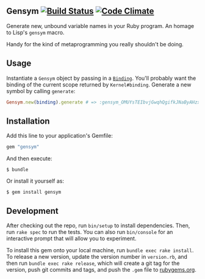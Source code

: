 ## Gensym [![Build Status](https://secure.travis-ci.org/hrs/gensym.png?branch=master&.png)](http://travis-ci.org/hrs/gensym) [![Code Climate](https://codeclimate.com/github/hrs/gensym/badges/gpa.svg)](https://codeclimate.com/github/hrs/gensym)

Generate new, unbound variable names in your Ruby program. An homage to Lisp's
`gensym` macro.

Handy for the kind of metaprogramming you really shouldn't be doing.

## Usage

Instantiate a `Gensym` object by passing in a [`Binding`][]. You'll probably
want the binding of the current scope returned by `Kernel#binding`. Generate a
new symbol by calling `generate`:

```ruby
Gensym.new(binding).generate # => :gensym_OMUYsTEIbvjGwqhQgifkJNaByAHzxc
```

[`Binding`]: http://ruby-doc.org/core-2.4.1/Binding.html

## Installation

Add this line to your application's Gemfile:

```ruby
gem "gensym"
```

And then execute:

    $ bundle

Or install it yourself as:

    $ gem install gensym

## Development

After checking out the repo, run `bin/setup` to install dependencies. Then, run
`rake spec` to run the tests. You can also run `bin/console` for an interactive
prompt that will allow you to experiment.

To install this gem onto your local machine, run `bundle exec rake install`. To
release a new version, update the version number in `version.rb`, and then run
`bundle exec rake release`, which will create a git tag for the version, push
git commits and tags, and push the `.gem` file to [rubygems.org][].

[rubygems.org]: https://rubygems.org
